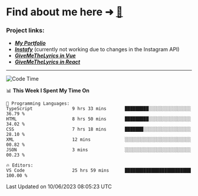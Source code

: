 # Find about me here ➜ [🧑](https://pauabella.dev)

### Project links:
- ***[My Portfolio](https://pauabella.dev)***
- ***[Instafy](https://instafy.me)*** (currently not working due to changes in the Instagram API)
- ***[GiveMeTheLyrics in Vue](https://lyrics.pauabella.dev)***
- ***[GiveMeTheLyrics in React](https://pauabella.dev/GiveMeTheLyrics)***

---
<!--START_SECTION:waka-->
![Code Time](http://img.shields.io/badge/Code%20Time-2%2C219%20hrs%2040%20mins-blue)

📊 **This Week I Spent My Time On** 

```text
💬 Programming Languages: 
TypeScript               9 hrs 33 mins       █████████░░░░░░░░░░░░░░░░   36.79 % 
HTML                     8 hrs 50 mins       █████████░░░░░░░░░░░░░░░░   34.02 % 
CSS                      7 hrs 18 mins       ███████░░░░░░░░░░░░░░░░░░   28.10 % 
XML                      12 mins             ░░░░░░░░░░░░░░░░░░░░░░░░░   00.82 % 
JSON                     3 mins              ░░░░░░░░░░░░░░░░░░░░░░░░░   00.23 % 

🔥 Editors: 
VS Code                  25 hrs 59 mins      █████████████████████████   100.00 % 
```


 Last Updated on 10/06/2023 08:05:23 UTC
<!--END_SECTION:waka-->
